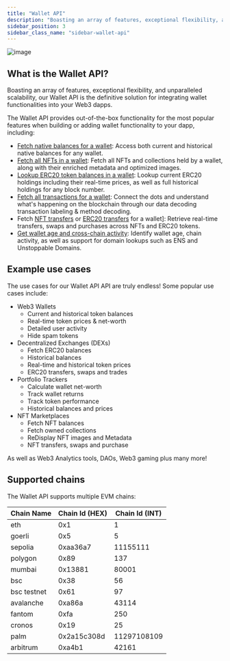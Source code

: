 ```yaml
---
title: "Wallet API"
description: "Boasting an array of features, exceptional flexibility, and unparalleled scalability, our Wallet API is the definitive solution for integrating wallet functionalities into your Web3 dapps."
sidebar_position: 3
sidebar_class_name: "sidebar-wallet-api"
---
```


![image](https://github.com/MoralisWeb3/docs/assets/13417464/15f7b5ff-cc8e-44ca-b745-86db96576349)



## What is the Wallet API?

Boasting an array of features, exceptional flexibility, and unparalleled scalability, our Wallet API is the definitive solution for integrating wallet functionalities into your Web3 dapps.

The Wallet API provides out-of-the-box functionality for the most popular features when building or adding wallet functionality to your dapp, including:

- [Fetch native balances for a wallet](/web3-data-api/evm/reference/get-wallet-native-balance): Access both current and historical native balances for any wallet.
- [Fetch all NFTs in a wallet](/web3-data-api/evm/reference/get-nfts-by-wallet): Fetch all NFTs and collections held by a wallet, along with their enriched metadata and optimized images.
- [Lookup ERC20 token balances in a wallet](/web3-data-api/evm/reference/get-token-balances-by-wallet): Lookup current ERC20 holdings including their real-time prices, as well as full historical holdings for any block number.
- [Fetch all transactions for a wallet](/web3-data-api/evm/reference/get-decoded-transactions-by-wallet): Connect the dots and understand what's happening on the blockchain through our data decoding transaction labeling & method decoding.
- Fetch [NFT transfers](/web3-data-api/evm/reference/get-wallet-nft-transfers) or [ERC20 transfers](/web3-data-api/evm/reference/get-wallet-token-transfers) for a wallet]: Retrieve real-time transfers, swaps and purchases across NFTs and ERC20 tokens.
- [Get wallet age and cross-chain activity](/web3-data-api/evm/reference/get-chain-activity-by-wallet): Identify wallet age, chain activity, as well as support for domain lookups such as ENS and Unstoppable Domains.


## Example use cases

The use cases for our Wallet API API are truly endless! Some popular use cases include:

- Web3 Wallets
  - Current and historical token balances
  - Real-time token prices & net-worth
  - Detailed user activity
  - Hide spam tokens
- Decentralized Exchanges (DEXs)
  - Fetch ERC20 balances
  - Historical balances
  - Real-time and historical token prices
  - ERC20 transfers, swaps and trades
- Portfolio Trackers
  - Calculate wallet net-worth
  - Track wallet returns
  - Track token performance
  - Historical balances and prices
- NFT Marketplaces
  - Fetch NFT balances
  - Fetch owned collections
  - ReDisplay NFT images and Metadata
  - NFT transfers, swaps and purchase
 
As well as Web3 Analytics tools, DAOs, Web3 gaming plus many more!

## Supported chains

The Wallet API supports multiple EVM chains:

| Chain Name        | Chain Id (HEX) | Chain Id (INT) |
| ----------------- | -------------- | -------------- |
| eth               | 0x1            | 1              |
| goerli            | 0x5            | 5              |
| sepolia           | 0xaa36a7       | 11155111       |
| polygon           | 0x89           | 137            |
| mumbai            | 0x13881        | 80001          |
| bsc               | 0x38           | 56             |
| bsc testnet       | 0x61           | 97             |
| avalanche         | 0xa86a         | 43114          |
| fantom            | 0xfa           | 250            |
| cronos            | 0x19           | 25             |
| palm              | 0x2a15c308d    | 11297108109    |
| arbitrum          | 0xa4b1         | 42161          |
